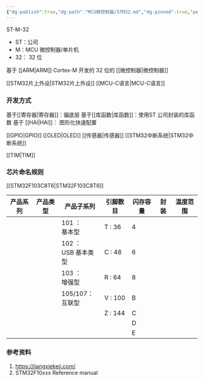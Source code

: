 ```yaml
---
{"dg-publish":true,"dg-path":"MCU微控制器/STM32.md","dg-pinned":true,"permalink":"/MCU微控制器/STM32/","pinned":true,"dgPassFrontmatter":true,"noteIcon":"","created":"2024-05-21T15:20:27.841+08:00","updated":"2024-07-20T22:24:32.894+08:00"}
---
```


ST-M-32
- ST：公司
- M：MCU 微控制器/单片机
- 32： 32 位

基于 [[ARM\|ARM]] Cortex-M 开发的 32 位的 [[微控制器\|微控制器]]

[[STM32片上外设\|STM32片上外设]]
[[MCU-C语言\|MCU-C语言]]

### 开发方式
基于[[寄存器\|寄存器]]：偏底层
基于[[库函数\|库函数]]：使用ST 公司封装的库函数
基于 [[HAl\|HAl]]：   图形化快速配置

[[GPIO\|GPIO]]
[[OLED\|OLED]]
[[传感器\|传感器]]
[[STM32中断系统\|STM32中断系统]]

[[TIM\|TIM]]

### 芯片命名规则
[[STM32F103C8T6\|STM32F103C8T6]]


| 产品系列 | 产品类型 | 产品子系列             | 引脚数目    | 闪存容量 | 封装  | 温度范围 |
| ---- | ---- | ----------------- | ------- | ---- | --- | ---- |
|      |      | 101 ： <br>基本型     | T : 36  | 4    |     |      |
|      |      | 102 ：<br>USB 基本类型 | C : 48  | 6    |     |      |
|      |      | 103 ：<br>增强型      | R : 64  | 8    |     |      |
|      |      | 105/107：<br>互联型   | V : 100 | B    |     |      |
|      |      |                   | Z : 144 | C    |     |      |
|      |      |                   |         | D    |     |      |
|      |      |                   |         | E    |     |      |

### 参考资料
1. https://jiangxiekeji.com/
2. STM32F10xxx Reference manual  





